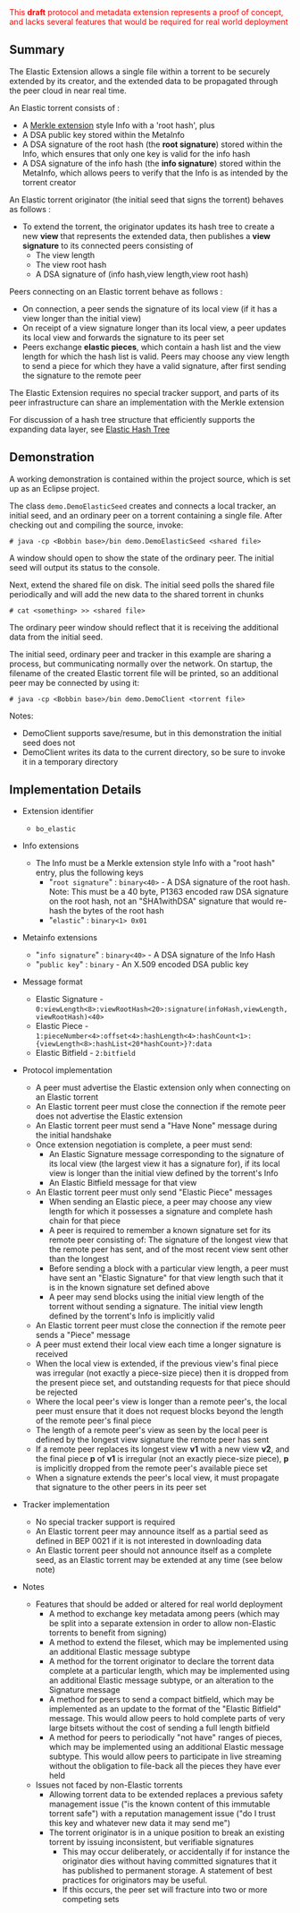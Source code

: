 <font color='red'>
This <b>draft</b> protocol and metadata extension represents a proof of concept, and lacks several features that would be required for real world deployment<br>
</font>

## Summary ##

The Elastic Extension allows a single file within a torrent to be securely extended by its creator, and the extended data to be propagated through the peer cloud in near real time.

An Elastic torrent consists of :
  * A [Merkle extension](http://www.bittorrent.org/beps/bep_0030.html) style Info with a 'root hash', plus
  * A DSA public key stored within the MetaInfo
  * A DSA signature of the root hash (the **root signature**) stored within the Info, which ensures that only one key is valid for the info hash
  * A DSA signature of the info hash (the **info signature**) stored within the MetaInfo, which allows peers to verify that the Info is as intended by the torrent creator

An Elastic torrent originator (the initial seed that signs the torrent) behaves as follows :
  * To extend the torrent, the originator updates its hash tree to create a new **view** that represents the extended data, then publishes a **view signature** to its connected peers consisting of
    * The view length
    * The view root hash
    * A DSA signature of (info hash,view length,view root hash)

Peers connecting on an Elastic torrent behave as follows :
  * On connection, a peer sends the signature of its local view (if it has a view longer than the initial view)
  * On receipt of a view signature longer than its local view, a peer updates its local view and forwards the signature to its peer set
  * Peers exchange **elastic pieces**, which contain a hash list and the view length for which the hash list is valid. Peers may choose any view length to send a piece for which they have a valid signature, after first sending the signature to the remote peer


The Elastic Extension requires no special tracker support, and parts of its peer infrastructure can share an implementation with the Merkle extension

For discussion of a hash tree structure that efficiently supports the expanding data layer, see [Elastic Hash Tree](ElasticTree.md)

## Demonstration ##

A working demonstration is contained within the project source, which is set up as an Eclipse project.

The class `demo.DemoElasticSeed` creates and connects a local tracker, an initial seed, and an ordinary peer on a torrent containing a single file. After checking out and compiling the source, invoke:

```
# java -cp <Bobbin base>/bin demo.DemoElasticSeed <shared file>
```

A window should open to show the state of the ordinary peer. The initial seed will output its status to the console.

Next, extend the shared file on disk. The initial seed polls the shared file periodically and will add the new data to the shared torrent in chunks

```
# cat <something> >> <shared file>
```

The ordinary peer window should reflect that it is receiving the additional data from the initial seed.

The initial seed, ordinary peer and tracker in this example are sharing a process, but communicating normally over the network. On startup, the filename of the created Elastic torrent file will be printed, so an additional peer may be connected by using it:

```
# java -cp <Bobbin base>/bin demo.DemoClient <torrent file>
```

Notes:
  * DemoClient supports save/resume, but in this demonstration the initial seed does not
  * DemoClient writes its data to the current directory, so be sure to invoke it in a temporary directory


## Implementation Details ##

  * Extension identifier
    * `bo_elastic`
  * Info extensions
    * The Info must be a Merkle extension style Info with a "root hash" entry, plus the following keys
      * "`root signature`" : `binary<40>` - A DSA signature of the root hash. Note: This must be a 40 byte, P1363 encoded raw DSA signature on the root hash, not an "SHA1withDSA" signature that would re-hash the bytes of the root hash
      * "`elastic`" : `binary<1> 0x01`
  * Metainfo extensions
    * "`info signature`" : `binary<40>` - A DSA signature of the Info Hash
    * "`public key`" : `binary` - An X.509 encoded DSA public key
  * Message format
    * Elastic Signature - `0:viewLength<8>:viewRootHash<20>:signature(infoHash,viewLength,viewRootHash)<40>`
    * Elastic Piece - `1:pieceNumber<4>:offset<4>:hashLength<4>:hashCount<1>:{viewLength<8>:hashList<20*hashCount>}?:data`
    * Elastic Bitfield - `2:bitfield`
  * Protocol implementation
    * A peer must advertise the Elastic extension only when connecting on an Elastic torrent
    * An Elastic torrent peer must close the connection if the remote peer does not advertise the Elastic extension
    * An Elastic torrent peer must send a "Have None" message during the initial handshake
    * Once extension negotiation is complete, a peer must send:
      * An Elastic Signature message corresponding to the signature of its local view (the largest view it has a signature for), if its local view is longer than the initial view defined by the torrent's Info
      * An Elastic Bitfield message for that view
    * An Elastic torrent peer must only send "Elastic Piece" messages
      * When sending an Elastic piece, a peer may choose any view length for which it possesses a signature and complete hash chain for that piece
      * A peer is required to remember a known signature set for its remote peer consisting of: The signature of the longest view that the remote peer has sent, and of the most recent view sent other than the longest
      * Before sending a block with a particular view length, a peer must have sent an "Elastic Signature" for that view length such that it is in the known signature set defined above
      * A peer may send blocks using the initial view length of the torrent without sending a signature. The initial view length defined by the torrent's Info is implicitly valid
    * An Elastic torrent peer must close the connection if the remote peer sends a "Piece" message
    * A peer must extend their local view each time a longer signature is received
    * When the local view is extended, if the previous view's final piece was irregular (not exactly a piece-size piece) then it is dropped from the present piece set, and outstanding requests for that piece should be rejected
    * Where the local peer's view is longer than a remote peer's, the local peer must ensure that it does not request blocks beyond the length of the remote peer's final piece
    * The length of a remote peer's view as seen by the local peer is defined by the longest view signature the remote peer has sent
    * If a remote peer replaces its longest view **v1** with a new view **v2**, and the final piece **p** of **v1** is irregular (not an exactly piece-size piece), **p** is implicitly dropped from the remote peer's available piece set
    * When a signature extends the peer's local view, it must propagate that signature to the other peers in its peer set
  * Tracker implementation
    * No special tracker support is required
    * An Elastic torrent peer may announce itself as a partial seed as defined in BEP 0021 if it is not interested in downloading data
    * An Elastic torrent peer should not announce itself as a complete seed, as an Elastic torrent may be extended at any time (see below note)

  * Notes
    * Features that should be added or altered for real world deployment
      * A method to exchange key metadata among peers (which may be split into a separate extension in order to allow non-Elastic torrents to benefit from signing)
      * A method to extend the fileset, which may be implemented using an additional Elastic message subtype
      * A method for the torrent originator to declare the torrent data complete at a particular length, which may be implemented using an additional Elastic message subtype, or an alteration to the Signature message
      * A method for peers to send a compact bitfield, which may be implemented as an update to the format of the "Elastic Bitfield" message. This would allow peers to hold complete parts of very large bitsets without the cost of sending a full length bitfield
      * A method for peers to periodically "not have" ranges of pieces, which may be implemented using an additional Elastic message subtype. This would allow peers to participate in live streaming without the obligation to file-back all the pieces they have ever held
    * Issues not faced by non-Elastic torrents
      * Allowing torrent data to be extended replaces a previous safety management issue ("is the known content of this immutable torrent safe") with a reputation management issue ("do I trust this key and whatever new data it may send me")
      * The torrent originator is in a unique position to break an existing torrent by issuing inconsistent, but verifiable signatures
        * This may occur deliberately, or accidentally if for instance the originator dies without having committed signatures that it has published to permanent storage. A statement of best practices for originators may be useful.
        * If this occurs, the peer set will fracture into two or more competing sets